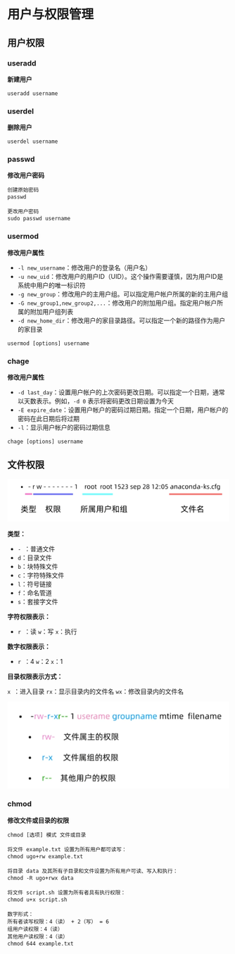 # 用户与权限管理

## 用户权限

### useradd

**新建用户**

```
useradd username
```

### userdel

**删除用户**

```
userdel username
```

### passwd

**修改用户密码**

```
创建原始密码
passwd

更改用户密码
sudo passwd username
```

### usermod

**修改用户属性**

- `-l new_username`：修改用户的登录名（用户名）
- `-u new_uid`：修改用户的用户ID（UID）。这个操作需要谨慎，因为用户ID是系统中用户的唯一标识符
- `-g new_group`：修改用户的主用户组。可以指定用户帐户所属的新的主用户组
- `-G new_group1,new_group2,...`：修改用户的附加用户组。指定用户帐户所属的附加用户组列表
- `-d new_home_dir`：修改用户的家目录路径。可以指定一个新的路径作为用户的家目录

```
usermod [options] username
```

### chage

**修改用户属性**

- `-d last_day`：设置用户帐户的上次密码更改日期。可以指定一个日期，通常以天数表示。例如，`-d 0` 表示将密码更改日期设置为今天
- `-E expire_date`：设置用户帐户的密码过期日期。指定一个日期，用户帐户的密码在此日期后将过期
- `-l`：显示用户帐户的密码过期信息

```
chage [options] username
```

## 文件权限

![image-20240308210744263](../../Images/image-20240308210744263.png)

**类型：**

- `- `：普通文件
- `d`：目录文件
- `b`：块特殊文件
- `c`：字符特殊文件
- `l`：符号链接
- `f`：命名管道
- `s`：套接字文件

**字符权限表示：**

- `r `：读	`w`：写	`x`：执行

**数字权限表示：**

- `r `：4	`w`：2	`x`：1

**目录权限表示方式：**

`x `：进入目录	`rx`：显示目录内的文件名	`wx`：修改目录内的文件名

![image-20240308211900593](../../Images/image-20240308211900593.png)

### chmod

**修改文件或目录的权限**

```
chmod [选项] 模式 文件或目录

将文件 example.txt 设置为所有用户都可读写：
chmod ugo+rw example.txt

将目录 data 及其所有子目录和文件设置为所有用户可读、写入和执行：
chmod -R ugo+rwx data

将文件 script.sh 设置为所有者具有执行权限：
chmod u+x script.sh

数字形式：
所有者读写权限：4（读） + 2（写） = 6
组用户读权限：4（读）
其他用户读权限：4（读）
chmod 644 example.txt
```



